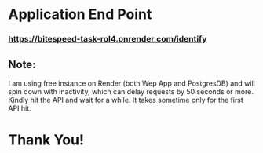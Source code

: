 # Application End Point
### https://bitespeed-task-rol4.onrender.com/identify

## Note:
I am using free instance on Render (both Wep App and PostgresDB) and will spin down with inactivity, which can delay requests by 50 seconds or more. Kindly hit the API and wait for a while. It takes sometime only for the first API hit.

# Thank You!
